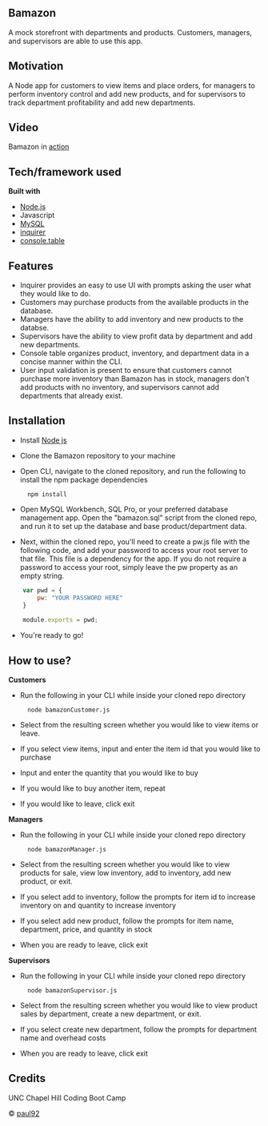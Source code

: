 ## Bamazon
A mock storefront with departments and products. Customers, managers, and supervisors are able to use this app.

## Motivation
A Node app for customers to view items and place orders, for managers to perform inventory control and add new products, and for supervisors to track department profitability and add new departments. 
 
## Video
Bamazon in [action](https://www.youtube.com/watch?v=sucPxniGlck&feature=youtu.be)

## Tech/framework used
<b>Built with</b>
- [Node.js](https://nodejs.org/en/)
- Javascript
- [MySQL](https://www.mysql.com/)
- [inquirer](https://www.npmjs.com/package/inquirer)
- [console.table](https://www.npmjs.com/package/console.table)

## Features
- Inquirer provides an easy to use UI with prompts asking the user what they would like to do. 
- Customers may purchase products from the available products in the database. 
- Managers have the ability to add inventory and new products to the databse. 
- Supervisors have the ability to view profit data by department and add new departments. 
- Console table organizes product, inventory, and department data in a concise manner within the CLI. 
- User input validation is present to ensure that customers cannot purchase more inventory than Bamazon has in stock, managers don't add products with no inventory, and supervisors cannot add departments that already exist.

## Installation
- Install [Node js](https://nodejs.org/en/)
- Clone the Bamazon repository to your machine
- Open CLI, navigate to the cloned repository, and run the following to install the npm package dependencies 

		npm install

- Open MySQL Workbench, SQL Pro, or your preferred database management app. Open the "bamazon.sql" script from the cloned repo, and run it to set up the database and base product/department data.
- Next, within the cloned repo, you'll need to create a pw.js file with the following code, and add your password to access your root server to that file. This file is a dependency for the app. If you do not require a password to access your root, simply leave the pw property as an empty string.

```javascript
	var pwd = {
		pw: "YOUR PASSWORD HERE"
	}
	
	module.exports = pwd;
```
- You're ready to go!

## How to use?
**Customers**
- Run the following in your CLI while inside your cloned repo directory

		node bamazonCustomer.js

- Select from the resulting screen whether you would like to view items or leave.
- If you select view items, input and enter the item id that you would like to purchase
- Input and enter the quantity that you would like to buy
- If you would like to buy another item, repeat
- If you would like to leave, click exit

**Managers**
- Run the following in your CLI while inside your cloned repo directory

		node bamazonManager.js

- Select from the resulting screen whether you would like to view products for sale, view low inventory, add to inventory, add new product, or exit.
- If you select add to inventory, follow the prompts for item id to increase inventory on and quantity to increase inventory
- If you select add new product, follow the prompts for item name, department, price, and quantity in stock
- When you are ready to leave, click exit

**Supervisors**
- Run the following in your CLI while inside your cloned repo directory

		node bamazonSupervisor.js

- Select from the resulting screen whether you would like to view product sales by department, create a new department, or exit.
- If you select create new department, follow the prompts for department name and overhead costs
- When you are ready to leave, click exit

## Credits
UNC Chapel Hill Coding Boot Camp

© [paul92](https://github.com/paulz92)